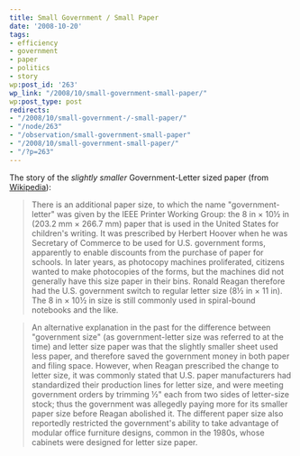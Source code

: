 ```yaml
---
title: Small Government / Small Paper
date: '2008-10-20'
tags:
- efficiency
- government
- paper
- politics
- story
wp:post_id: '263'
wp_link: "/2008/10/small-government-small-paper/"
wp:post_type: post
redirects:
- "/2008/10/small-government-/-small-paper/"
- "/node/263"
- "/observation/small-government-small-paper"
- "/2008/10/small-government-small-paper/"
- "/?p=263"
---
```


The story of the _slightly smaller_ Government-Letter sized paper (from [Wikipedia](http://en.wikipedia.org/wiki/Paper_size#North_American_paper_sizes)):

>

> There is an additional paper size, to which the name "government-letter" was given by the IEEE Printer Working Group: the 8 in × 10½ in (203.2 mm × 266.7 mm) paper that is used in the United States for children's writing. It was prescribed by Herbert Hoover when he was Secretary of Commerce to be used for U.S. government forms, apparently to enable discounts from the purchase of paper for schools. In later years, as photocopy machines proliferated, citizens wanted to make photocopies of the forms, but the machines did not generally have this size paper in their bins. Ronald Reagan therefore had the U.S. government switch to regular letter size (8½ in × 11 in). The 8 in × 10½ in size is still commonly used in spiral-bound notebooks and the like.

>

> An alternative explanation in the past for the difference between "government size" (as government-letter size was referred to at the time) and letter size paper was that the slightly smaller sheet used less paper, and therefore saved the government money in both paper and filing space. However, when Reagan prescribed the change to letter size, it was commonly stated that U.S. paper manufacturers had standardized their production lines for letter size, and were meeting government orders by trimming ½" each from two sides of letter-size stock; thus the government was allegedly paying more for its smaller paper size before Reagan abolished it. The different paper size also reportedly restricted the government's ability to take advantage of modular office furniture designs, common in the 1980s, whose cabinets were designed for letter size paper.

>

